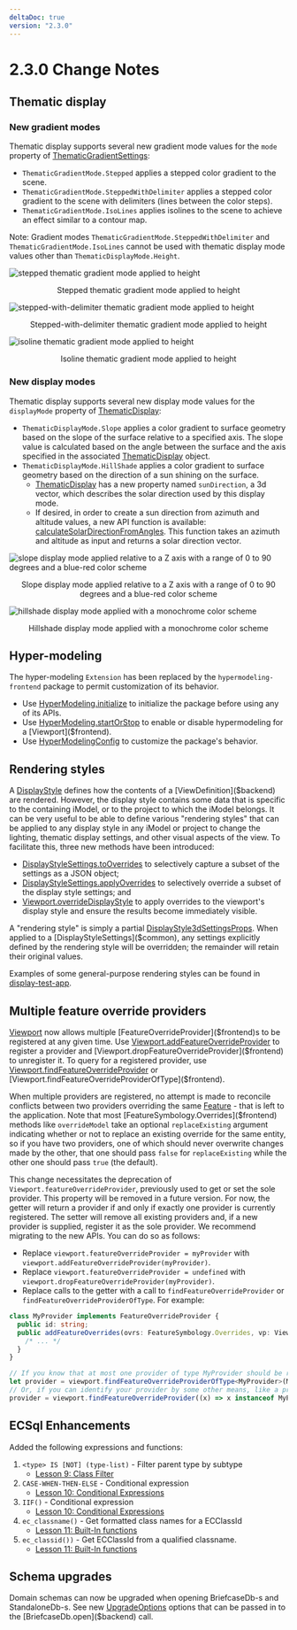 ```yaml
---
deltaDoc: true
version: "2.3.0"
---
```


# 2.3.0 Change Notes

## Thematic display

### New gradient modes

Thematic display supports several new gradient mode values for the `mode` property of [ThematicGradientSettings]($common):

- `ThematicGradientMode.Stepped` applies a stepped color gradient to the scene.
- `ThematicGradientMode.SteppedWithDelimiter` applies a stepped color gradient to the scene with delimiters (lines between the color steps).
- `ThematicGradientMode.IsoLines` applies isolines to the scene to achieve an effect similar to a contour map.

Note: Gradient modes `ThematicGradientMode.SteppedWithDelimiter` and `ThematicGradientMode.IsoLines` cannot be used with thematic display mode values other than `ThematicDisplayMode.Height`.

![stepped thematic gradient mode applied to height](./assets/thematic_stepped.png)

<p align="center">Stepped thematic gradient mode applied to height</p>

![stepped-with-delimiter thematic gradient mode applied to height](./assets/thematic_steppedWithDelimiter.png)

<p align="center">Stepped-with-delimiter thematic gradient mode applied to height</p>

![isoline thematic gradient mode applied to height](./assets/thematic_isolines.png)

<p align="center">Isoline thematic gradient mode applied to height</p>

### New display modes

Thematic display supports several new display mode values for the `displayMode` property of [ThematicDisplay]($common):

- `ThematicDisplayMode.Slope` applies a color gradient to surface geometry based on the slope of the surface relative to a specified axis. The slope value is calculated based on the angle between the surface and the axis specified in the associated [ThematicDisplay]($common) object.
- `ThematicDisplayMode.HillShade` applies a color gradient to surface geometry based on the direction of a sun shining on the surface.
  - [ThematicDisplay]($common) has a new property named `sunDirection`, a 3d vector, which describes the solar direction used by this display mode.
  - If desired, in order to create a sun direction from azimuth and altitude values, a new API function is available: [calculateSolarDirectionFromAngles]($common). This function takes an azimuth and altitude as input and returns a solar direction vector.

![slope display mode applied relative to a Z axis with a range of 0 to 90 degrees and a blue-red color scheme](./assets/thematic_slope.png)

<p align="center">Slope display mode applied relative to a Z axis with a range of 0 to 90 degrees and a blue-red color scheme</p>

![hillshade display mode applied with a monochrome color scheme](./assets/thematic_hillshade.png)

<p align="center">Hillshade display mode applied with a monochrome color scheme</p>

## Hyper-modeling

The hyper-modeling `Extension` has been replaced by the `hypermodeling-frontend` package to permit customization of its behavior.

- Use [HyperModeling.initialize]($hypermodeling) to initialize the package before using any of its APIs.
- Use [HyperModeling.startOrStop]($hypermodeling) to enable or disable hypermodeling for a [Viewport]($frontend).
- Use [HyperModelingConfig]($hypermodeling) to customize the package's behavior.

## Rendering styles

A [DisplayStyle]($backend) defines how the contents of a [ViewDefinition]($backend) are rendered. However, the display style contains some data that is specific to the containing iModel, or to the project to which the iModel belongs. It can be very useful to be able to define various "rendering styles" that can be applied to any display style in any iModel or project to change the lighting, thematic display settings, and other visual aspects of the view. To facilitate this, three new methods have been introduced:

- [DisplayStyleSettings.toOverrides]($common) to selectively capture a subset of the settings as a JSON object;
- [DisplayStyleSettings.applyOverrides]($common) to selectively override a subset of the display style settings; and
- [Viewport.overrideDisplayStyle]($frontend) to apply overrides to the viewport's display style and ensure the results become immediately visible.

A "rendering style" is simply a partial [DisplayStyle3dSettingsProps]($common). When applied to a [DisplayStyleSettings]($common), any settings explicitly defined by the rendering style will be overridden; the remainder will retain their original values.

Examples of some general-purpose rendering styles can be found in [display-test-app](https://github.com/iTwin/itwinjs-core/blob/master/test-apps/display-test-app/src/frontend/ViewAttributes.ts).

## Multiple feature override providers

[Viewport]($frontend) now allows multiple [FeatureOverrideProvider]($frontend)s to be registered at any given time. Use [Viewport.addFeatureOverrideProvider]($frontend) to register a provider and [Viewport.dropFeatureOverrideProvider]($frontend) to unregister it. To query for a registered provider, use [Viewport.findFeatureOverrideProvider]($frontend) or [Viewport.findFeatureOverrideProviderOfType]($frontend).

When multiple providers are registered, no attempt is made to reconcile conflicts between two providers overriding the same [Feature]($common) - that is left to the application. Note that most [FeatureSymbology.Overrides]($frontend) methods like `overrideModel` take an optional `replaceExisting` argument indicating whether or not to replace an existing override for the same entity, so if you have two providers, one of which should never overwrite changes made by the other, that one should pass `false` for `replaceExisting` while the other one should pass `true` (the default).

This change necessitates the deprecation of `Viewport.featureOverrideProvider`, previously used to get or set the sole provider. This property will be removed in a future version. For now, the getter will return a provider if and only if exactly one provider is currently registered. The setter will remove all existing providers and, if a new provider is supplied, register it as the sole provider. We recommend migrating to the new APIs. You can do so as follows:

- Replace `viewport.featureOverrideProvider = myProvider` with `viewport.addFeatureOverrideProvider(myProvider)`.
- Replace `viewport.featureOverrideProvider = undefined` with `viewport.dropFeatureOverrideProvider(myProvider)`.
- Replace calls to the getter with a call to `findFeatureOverrideProvider` or `findFeatureOverrideProviderOfType`. For example:

```ts
class MyProvider implements FeatureOverrideProvider {
  public id: string;
  public addFeatureOverrides(ovrs: FeatureSymbology.Overrides, vp: Viewport): void {
    /* ... */
  }
}

// If you know that at most one provider of type MyProvider should be registered at any one time:
let provider = viewport.findFeatureOverrideProviderOfType<MyProvider>(MyProvider);
// Or, if you can identify your provider by some other means, like a property:
provider = viewport.findFeatureOverrideProvider((x) => x instanceof MyProvider && x.id === "my provider");
```

## ECSql Enhancements

Added the following expressions and functions:

1. `<type> IS [NOT] (type-list)` - Filter parent type by subtype
   - [Lesson 9: Class Filter](../learning/ECSQLTutorial/ClassFilter.md)
1. `CASE-WHEN-THEN-ELSE` - Conditional expression
   - [Lesson 10: Conditional Expressions](../learning/ECSQLTutorial/ConditionalExpr.md)
1. `IIF()` - Conditional expression
   - [Lesson 10: Conditional Expressions](../learning/ECSQLTutorial/ConditionalExpr.md)
1. `ec_classname()` - Get formatted class names for a ECClassId
   - [Lesson 11: Built-In functions](../learning/ECSQLTutorial/BuiltInFunctions.md)
1. `ec_classid())` - Get ECClassId from a qualified classname.
   - [Lesson 11: Built-In functions](../learning/ECSQLTutorial/BuiltInFunctions.md)

## Schema upgrades

Domain schemas can now be upgraded when opening BriefcaseDb-s and StandaloneDb-s. See new [UpgradeOptions]($common) options that can be passed in to the [BriefcaseDb.open]($backend) call.
